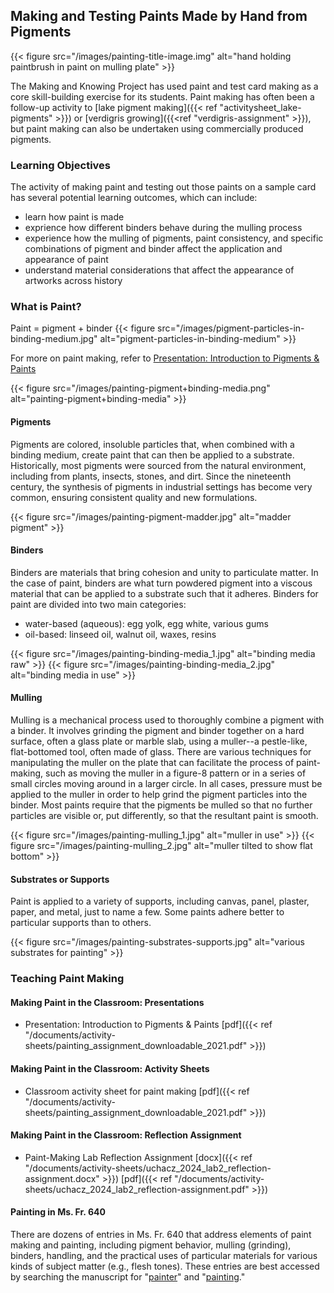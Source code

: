 ## Making and Testing Paints Made by Hand from Pigments
{{< figure src="/images/painting-title-image.img" alt="hand holding paintbrush in paint on mulling plate" >}}

The Making and Knowing Project has used paint and test card making as a core skill-building exercise for its students. Paint making has often been a follow-up activity to [lake pigment making]({{< ref "activitysheet_lake-pigments" >}}) or [verdigris growing]({{<ref "verdigris-assignment" >}}), but paint making can also be undertaken using commercially produced pigments.

### Learning Objectives
The activity of making paint and testing out those paints on a sample card has several potential learning outcomes, which can include:
- learn how paint is made
- exprience how different binders behave during the mulling process
- experience how the mulling of pigments, paint consistency, and specific combinations of pigment and binder affect the application and appearance of paint
- understand material considerations that affect the appearance of artworks across history

### What is Paint?
Paint = pigment + binder
{{< figure src="/images/pigment-particles-in-binding-medium.jpg" alt="pigment-particles-in-binding-medium" >}}

For more on paint making, refer to [Presentation: Introduction to Pigments &amp; Paints](introduction-paints-pigments_njr_2021.pdf)

{{< figure src="/images/painting-pigment+binding-media.png" alt="painting-pigment+binding-media" >}}

#### Pigments
Pigments are colored, insoluble particles that, when combined with a binding medium, create paint that can then be applied to a substrate. Historically, most pigments were sourced from the natural environment, including from plants, insects, stones, and dirt. Since the nineteenth century, the synthesis of pigments in industrial settings has become very common, ensuring consistent quality and new formulations.

{{< figure src="/images/painting-pigment-madder.jpg" alt="madder pigment" >}}

#### Binders
Binders are materials that bring cohesion and unity to particulate matter. In the case of paint, binders are what turn powdered pigment into a viscous material that can be applied to a substrate such that it adheres. Binders for paint are divided into two main categories:
- water-based (aqueous): egg yolk, egg white, various gums
- oil-based: linseed oil, walnut oil, waxes, resins

{{< figure src="/images/painting-binding-media_1.jpg" alt="binding media raw" >}}
{{< figure src="/images/painting-binding-media_2.jpg" alt="binding media in use" >}}

#### Mulling
Mulling is a mechanical process used to thoroughly combine a pigment with a binder. It involves grinding the pigment and binder together on a hard surface, often a glass plate or marble slab, using a muller--a pestle-like, flat-bottomed tool, often made of glass. There are various techniques for manipulating the muller on the plate that can facilitate the process of paint-making, such as moving the muller in a figure-8 pattern or in a series of small circles moving around in a larger circle. In all cases, pressure must be applied to the muller in order to help grind the pigment particles into the binder. Most paints require that the pigments be mulled so that no further particles are visible or, put differently, so that the resultant paint is smooth.

{{< figure src="/images/painting-mulling_1.jpg" alt="muller in use" >}}
{{< figure src="/images/painting-mulling_2.jpg" alt="muller tilted to show flat bottom" >}}

#### Substrates or Supports
Paint is applied to a variety of supports, including canvas, panel, plaster, paper, and metal, just to name a few. Some paints adhere better to particular supports than to others. 

{{< figure src="/images/painting-substrates-supports.jpg" alt="various substrates for painting" >}}

### Teaching Paint Making
#### Making Paint in the Classroom: Presentations
- Presentation: Introduction to Pigments & Paints [pdf]({{< ref "/documents/activity-sheets/painting_assignment_downloadable_2021.pdf" >}})

#### Making Paint in the Classroom: Activity Sheets
- Classroom activity sheet for paint making [pdf]({{< ref "/documents/activity-sheets/painting_assignment_downloadable_2021.pdf" >}})

#### Making Paint in the Classroom: Reflection Assignment
- Paint-Making Lab Reflection Assignment [docx]({{< ref "/documents/activity-sheets/uchacz_2024_lab2_reflection-assignment.docx" >}}) [pdf]({{< ref "/documents/activity-sheets/uchacz_2024_lab2_reflection-assignment.pdf" >}})

#### Painting in Ms. Fr. 640
There are dozens of entries in Ms. Fr. 640 that address elements of paint making and painting, including pigment behavior, mulling (grinding), binders, handling, and the practical uses of particular materials for various kinds of subject matter (e.g., flesh tones).
These entries are best accessed by searching the manuscript for "[painter](https://edition640.makingandknowing.org/#/search?q=painter)" and "[painting](https://edition640.makingandknowing.org/#/search?q=painting)." 
